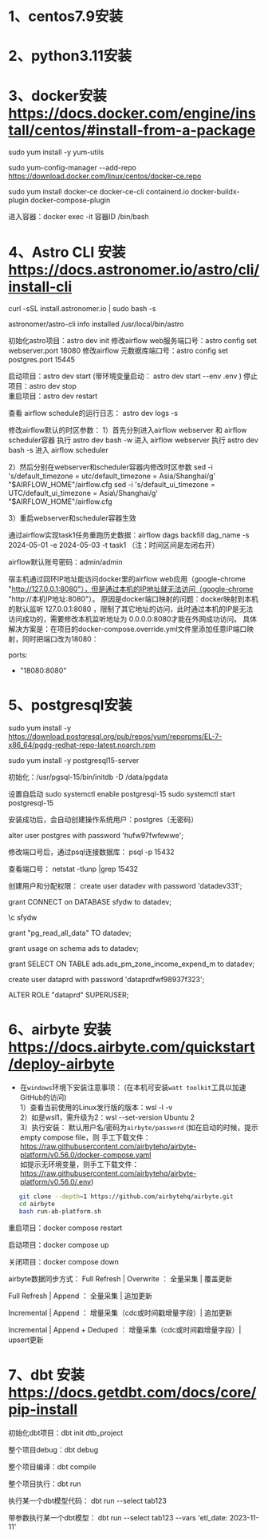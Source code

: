 # 1、centos7.9安装
# 2、python3.11安装
# 3、docker安装       https://docs.docker.com/engine/install/centos/#install-from-a-package
sudo yum install -y yum-utils

sudo yum-config-manager --add-repo https://download.docker.com/linux/centos/docker-ce.repo

sudo yum install docker-ce docker-ce-cli containerd.io docker-buildx-plugin docker-compose-plugin

进入容器：docker exec -it 容器ID /bin/bash

# 4、Astro CLI 安装      https://docs.astronomer.io/astro/cli/install-cli
curl -sSL install.astronomer.io | sudo bash -s

astronomer/astro-cli info installed /usr/local/bin/astro

初始化astro项目：astro dev init 
修改airflow web服务端口号：astro config set webserver.port 18080
修改airflow 元数据库端口号：astro config set postgres.port 15445

启动项目：astro dev start     (带环境变量启动：  astro dev start --env .env  )
停止项目：astro dev stop   
重启项目：astro dev restart

查看 airflow schedule的运行日志： astro dev logs -s   

修改airflow默认的时区参数：
1）首先分别进入airflow webserver 和  airflow scheduler容器
执行 astro dev bash -w 进入 airflow webserver 
执行 astro dev bash -s 进入 airflow scheduler

2）然后分别在webserver和scheduler容器内修改时区参数
sed -i 's/default_timezone = utc/default_timezone = Asia\/Shanghai/g' "$AIRFLOW_HOME"/airflow.cfg
sed -i 's/default_ui_timezone = UTC/default_ui_timezone = Asia\/Shanghai/g' "$AIRFLOW_HOME"/airflow.cfg

3）重启webserver和scheduler容器生效

通过airflow实现task1任务重跑历史数据：airflow dags backfill dag_name -s 2024-05-01 -e 2024-05-03 -t task1   （注：时间区间是左闭右开）

airflow默认账号密码：admin/admin

宿主机通过回环IP地址能访问docker里的airflow web应用（google-chrome "http://127.0.0.1:8080"），但是通过本机的IP地址就无法访问（google-chrome "http://本机IP地址:8080"）。
原因是docker端口映射的问题：docker映射到本机的默认监听 127.0.0.1:8080 ，限制了其它地址的访问，此时通过本机的IP是无法访问成功的，需要修改本机监听地址为 0.0.0.0:8080才能在外网成功访问。
具体解决方案是：在项目的docker-compose.override.yml文件里添加任意IP端口映射，同时把端口改为18080：

ports:
  - "18080:8080"  


# 5、postgresql安装
sudo yum install -y https://download.postgresql.org/pub/repos/yum/reporpms/EL-7-x86_64/pgdg-redhat-repo-latest.noarch.rpm

sudo yum install -y postgresql15-server

初始化：/usr/pgsql-15/bin/initdb -D /data/pgdata

设置自启动
sudo systemctl enable postgresql-15
sudo systemctl start postgresql-15

安装成功后，会自动创建操作系统用户：postgres（无密码）

alter user postgres with password 'hufw97fwfewwe';

修改端口号后，通过psql连接数据库： psql -p 15432 

查看端口号： netstat -tlunp |grep 15432

创建用户和分配权限： 
create user datadev with password 'datadev331';

grant CONNECT  on DATABASE sfydw to datadev;

\c sfydw

grant "pg_read_all_data" TO datadev;

grant usage on schema ads to datadev;	

grant SELECT ON TABLE ads.ads_pm_zone_income_expend_m to datadev;


create user dataprd with password 'dataprdfwf98937f323';

ALTER ROLE "dataprd" SUPERUSER;


# 6、airbyte 安装         https://docs.airbyte.com/quickstart/deploy-airbyte
* 在`windows`环境下安装注意事项：  (在本机可安装`watt toolkit`工具以加速GitHub的访问)  
1）查看当前使用的Linux发行版的版本：wsl -l -v  
2）如是wsl1，需升级为2：wsl --set-version Ubuntu 2  
3）执行安装： 默认用户名/密码为`airbyte/password` (如在启动的时候，提示 empty compose file，则 手工下载文件：https://raw.githubusercontent.com/airbytehq/airbyte-platform/v0.56.0/docker-compose.yaml   
   如提示无环境变量，则手工下载文件：https://raw.githubusercontent.com/airbytehq/airbyte-platform/v0.56.0/.env)  

```bash
   git clone --depth=1 https://github.com/airbytehq/airbyte.git  
   cd airbyte   
   bash run-ab-platform.sh
```

重启项目：docker compose restart

启动项目：docker compose up

关闭项目：docker compose down

airbyte数据同步方式：
Full Refresh | Overwrite  ： 全量采集 | 覆盖更新

Full Refresh | Append  ：    全量采集 | 追加更新

Incremental |  Append  ：    增量采集（cdc或时间戳增量字段）| 追加更新

Incremental |  Append + Deduped  ：   增量采集（cdc或时间戳增量字段）| upsert更新

# 7、dbt 安装             https://docs.getdbt.com/docs/core/pip-install
初始化dbt项目：dbt init dtb_project 

整个项目debug：dbt debug

整个项目编译：dbt compile

整个项目执行：dbt run

执行某一个dbt模型代码：  dbt run --select tab123  

带参数执行某一个dbt模型： dbt run --select tab123 --vars 'etl_date: 2023-11-11'  